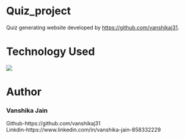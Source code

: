 # Quiz_project
Quiz generating website developed by https://github.com/vanshikaj31.
# Technology Used
<img src="https://www.shutterstock.com/image-vector/html5-css3-js-icon-set-260nw-1621463065.jpg"/>
<h1> Author </h1> 
<h3>Vanshika Jain</h3>
Github-https://github.com/vanshikaj31<br/>
Linkdin-https://www.linkedin.com/in/vanshika-jain-858332229
